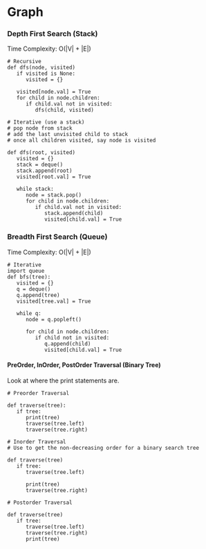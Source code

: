 
# Graph

### Depth First Search (Stack)

Time Complexity: O(|V| + |E|)

```
# Recursive
def dfs(node, visited)
   if visited is None:
      visited = {}
      
   visited[node.val] = True
   for child in node.children:
      if child.val not in visited:
         dfs(child, visited)

# Iterative (use a stack)
# pop node from stack
# add the last unvisited child to stack
# once all children visited, say node is visited

def dfs(root, visited)
   visited = {}
   stack = deque()
   stack.append(root)
   visited[root.val] = True
   
   while stack:
      node = stack.pop()
      for child in node.children:
         if child.val not in visited:
            stack.append(child)
            visited[child.val] = True
```
### Breadth First Search (Queue)

Time Complexity: O(|V| + |E|)

```
# Iterative
import queue
def bfs(tree):
   visited = {}
   q = deque()
   q.append(tree)
   visited[tree.val] = True
   
   while q:
      node = q.popleft()
      
      for child in node.children:
         if child not in visited:
            q.append(child)
            visited[child.val] = True
```

#### PreOrder, InOrder, PostOrder Traversal (Binary Tree)
Look at where the print statements are.
```
# Preorder Traversal

def traverse(tree):
   if tree:
      print(tree)
      traverse(tree.left)
      traverse(tree.right)
      
# Inorder Traversal
# Use to get the non-decreasing order for a binary search tree

def traverse(tree)
   if tree:
      traverse(tree.left)
      
      print(tree)
      traverse(tree.right)
      
# Postorder Traversal

def traverse(tree)
   if tree:
      traverse(tree.left)
      traverse(tree.right)
      print(tree)
```
